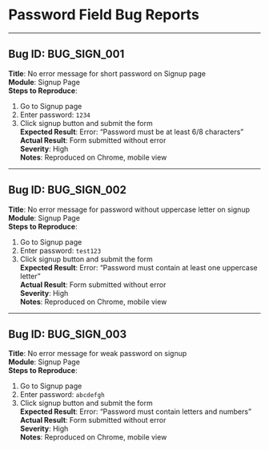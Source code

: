 # Password Field Bug Reports

---

## Bug ID: BUG_SIGN_001
**Title**: No error message for short password on Signup page  
**Module**: Signup Page  
**Steps to Reproduce**:
1. Go to Signup page
2. Enter password: `1234`
3. Click signup button and submit the form  
**Expected Result**: Error: “Password must be at least 6/8 characters”  
**Actual Result**: Form submitted without error  
**Severity**: High  
**Notes**: Reproduced on Chrome, mobile view

---

## Bug ID: BUG_SIGN_002
**Title**: No error message for password without uppercase letter on signup  
**Module**: Signup Page  
**Steps to Reproduce**:
1. Go to Signup page
2. Enter password: `test123`
3. Click signup button and submit the form  
**Expected Result**: Error: “Password must contain at least one uppercase letter”  
**Actual Result**: Form submitted without error  
**Severity**: High  
**Notes**: Reproduced on Chrome, mobile view

---

## Bug ID: BUG_SIGN_003
**Title**: No error message for weak password on signup  
**Module**: Signup Page  
**Steps to Reproduce**:
1. Go to Signup page
2. Enter password: `abcdefgh`
3. Click signup button and submit the form  
**Expected Result**: Error: “Password must contain letters and numbers”  
**Actual Result**: Form submitted without error  
**Severity**: High  
**Notes**: Reproduced on Chrome, mobile view
